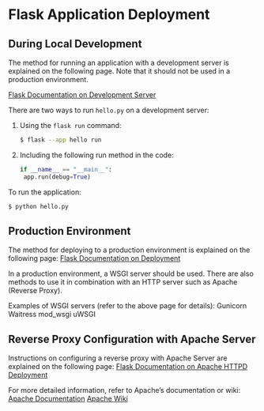 # Flask Application Deployment

## During Local Development

The method for running an application with a development server is explained on the following page. Note that it should not be used in a production environment.

[Flask Documentation on Development Server](https://flask.palletsprojects.com/en/latest/server/)

There are two ways to run `hello.py` on a development server:

1. Using the `flask run` command:
   
   ```bash
   $ flask --app hello run

2. Including the following run method in the code:
   ```python
   if __name__ == "__main__":
    app.run(debug=True)
   ```

To run the application:

   ```bash
   $ python hello.py
   ```

## Production Environment

The method for deploying to a production environment is explained on the following page:
[Flask Documentation on Deployment](https://flask.palletsprojects.com/en/3.0.x/deploying/)

In a production environment, a WSGI server should be used. There are also methods to use it in combination with an HTTP server such as Apache (Reverse Proxy).

Examples of WSGI servers (refer to the above page for details):
Gunicorn
Waitress
mod_wsgi
uWSGI

## Reverse Proxy Configuration with Apache Server

Instructions on configuring a reverse proxy with Apache Server are explained on the following page:
[Flask Documentation on Apache HTTPD Deployment](https://flask.palletsprojects.com/en/3.0.x/deploying/apache-httpd/)

For more detailed information, refer to Apache’s documentation or wiki:
[Apache Documentation](https://httpd.apache.org/docs/2.4/)
[Apache Wiki](https://cwiki.apache.org/confluence/display/httpd/)
